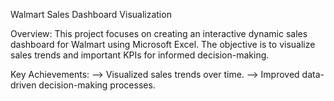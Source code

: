 Walmart Sales Dashboard Visualization

Overview: 
This project focuses on creating an interactive dynamic sales dashboard for Walmart using Microsoft Excel. The objective is to visualize sales trends and important KPIs for informed decision-making.

Key Achievements:
  --> Visualized sales trends over time.
  --> Improved data-driven decision-making processes.
